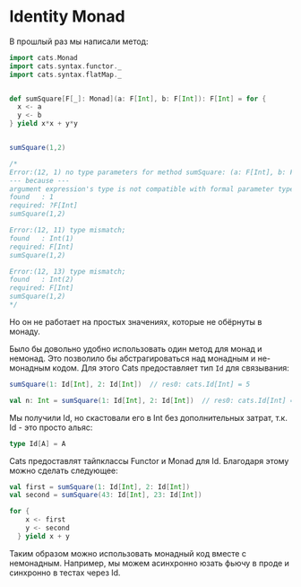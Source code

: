 # Identity Monad

В прошлый раз мы написали метод:

```scala
import cats.Monad
import cats.syntax.functor._
import cats.syntax.flatMap._


def sumSquare[F[_]: Monad](a: F[Int], b: F[Int]): F[Int] = for {
  x <- a
  y <- b
} yield x*x + y*y


sumSquare(1,2)

/*
Error:(12, 1) no type parameters for method sumSquare: (a: F[Int], b: F[Int])(implicit evidence$1: cats.Monad[F])F[Int] exist so that it can be applied to arguments (Int, Int)
--- because ---
argument expression's type is not compatible with formal parameter type;
found   : 1
required: ?F[Int]
sumSquare(1,2)

Error:(12, 11) type mismatch;
found   : Int(1)
required: F[Int]
sumSquare(1,2)

Error:(12, 13) type mismatch;
found   : Int(2)
required: F[Int]
sumSquare(1,2)
*/
```

Но он не работает на простых значениях, которые не обёрнуты в монаду.

Было бы довольно удобно использовать один метод для монад и немонад. Это позволило бы абстрагироваться над монадным и не-монадным кодом. Для этого Cats предоставляет тип `Id` для связывания:

```scala
sumSquare(1: Id[Int], 2: Id[Int])  // res0: cats.Id[Int] = 5

val n: Int = sumSquare(1: Id[Int], 2: Id[Int])  // res0: cats.Id[Int] = 5
```

Мы получили Id, но скастовали его в Int без дополнительных затрат, т.к. Id - это просто альяс:

```scala
type Id[A] = A
```

Cats предоставлят тайпклассы Functor и Monad для Id. Благодаря этому можно сделать следующее:

```scala
val first = sumSquare(1: Id[Int], 2: Id[Int]) 
val second = sumSquare(43: Id[Int], 23: Id[Int])

for {
    x <- first
    y <- second
  } yield x + y
```

Таким образом можно использовать монадный код вместе с немонадным. Например, мы можем асинхронно юзать фьючу в проде и синхронно в тестах через Id. 
